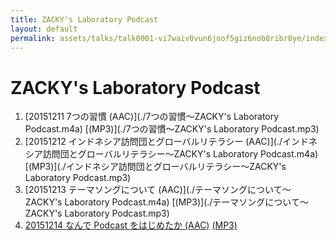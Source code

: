 ```yaml
---
title: ZACKY's Laboratory Podcast
layout: default
permalink: assets/talks/talk0001-vi7waiv0vun6joof5giz6nob8ribr8ye/index.html
---
```

# ZACKY's Laboratory Podcast

1. [20151211 7つの習慣 (AAC)](./7つの習慣〜ZACKY's Laboratory Podcast.m4a) [(MP3)](./7つの習慣〜ZACKY's Laboratory Podcast.mp3)
2. [20151212 インドネシア訪問団とグローバルリテラシー (AAC)](./インドネシア訪問団とグローバルリテラシー〜ZACKY's Laboratory Podcast.m4a) [(MP3)](./インドネシア訪問団とグローバルリテラシー〜ZACKY's Laboratory Podcast.mp3)
3. [20151213 テーマソングについて (AAC)](./テーマソングについて〜ZACKY's Laboratory Podcast.m4a) [(MP3)](./テーマソングについて〜ZACKY's Laboratory Podcast.mp3)
4. [20151214 なんで Podcast をはじめたか (AAC)](./Podcast-0004-Why-I-begin-Podcast.m4a) [(MP3)](./Podcast-0004-Why-I-begin-Podcast.mp3)